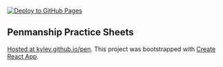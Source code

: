 [![Deploy to GitHub Pages](https://github.com/kylev/pen/actions/workflows/deployment.yml/badge.svg)](https://github.com/kylev/pen/actions/workflows/deployment.yml)

## Penmanship Practice Sheets

[Hosted at kylev.github.io/pen](https://kylev.github.io/pen/). This
project was bootstrapped with [Create React
App](https://github.com/facebookincubator/create-react-app).
